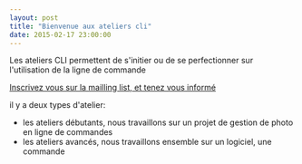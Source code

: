 ```yaml
---
layout: post
title: "Bienvenue aux ateliers cli"
date: 2015-02-17 23:00:00
---
```


Les ateliers CLI permettent de s'initier ou de se perfectionner sur l'utilisation de la ligne de commande

[Inscrivez vous sur la mailling list, et tenez vous informé ][ml] 

il y a deux types d'atelier:

* les ateliers débutants, nous travaillons sur un projet de gestion de photo en ligne de commandes
* les ateliers avancés, nous travaillons ensemble sur un logiciel, une commande





[ml]: http://labx.fr/mailman/listinfo/ateliers_cli
